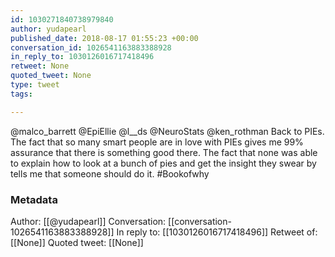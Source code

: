 ```yaml
---
id: 1030271840738979840
author: yudapearl
published_date: 2018-08-17 01:55:23 +00:00
conversation_id: 1026541163883388928
in_reply_to: 1030126016717418496
retweet: None
quoted_tweet: None
type: tweet
tags:

---
```


@malco_barrett @EpiEllie @l__ds @NeuroStats @ken_rothman Back to PIEs. The fact that so many smart people are in love with PIEs gives me 99% assurance that there is something good there. The fact that none was able to explain how to look at a bunch of pies and get the insight they swear by tells me that someone should do it. #Bookofwhy

### Metadata

Author: [[@yudapearl]]
Conversation: [[conversation-1026541163883388928]]
In reply to: [[1030126016717418496]]
Retweet of: [[None]]
Quoted tweet: [[None]]
